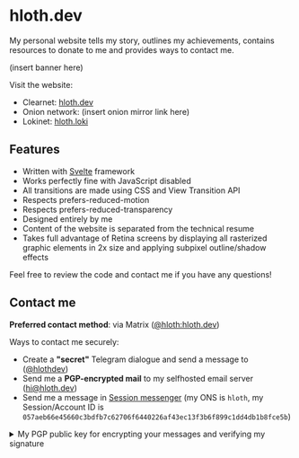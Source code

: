 # hloth.dev

My personal website tells my story, outlines my achievements, contains resources to donate to me and provides ways to contact me.

(insert banner here)

Visit the website:

- Clearnet: [hloth.dev](https://hloth.dev)
- Onion network: (insert onion mirror link here)
- Lokinet: [hloth.loki](https://hloth.loki)

## Features

- Written with [Svelte](https://svelte.dev) framework
- Works perfectly fine with JavaScript disabled
- All transitions are made using CSS and View Transition API
- Respects prefers-reduced-motion
- Respects prefers-reduced-transparency
- Designed entirely by me
- Content of the website is separated from the technical resume
- Takes full advantage of Retina screens by displaying all rasterized graphic elements in 2x size and applying subpixel outline/shadow effects

Feel free to review the code and contact me if you have any questions!

## Contact me

**Preferred contact method**: via Matrix ([@hloth:hloth.dev](https://matrix.to/#/@hloth:hloth.dev))

Ways to contact me securely:

- Create a **"secret"** Telegram dialogue and send a message to ([@hlothdev](https://t.me/hlothdev))
- Send me a **PGP-encrypted mail** to my selfhosted email server ([hi@hloth.dev](mailto:hi@hloth.dev))
- Send me a message in [Session messenger](https://getsession.org) (my ONS is `hloth`, my Session/Account ID is `057aeb66e45660c3bdfb7c62706f6440226af43ec13f3b6f899c1dd4db1b8fce5b`)

<details> 
  <summary>My PGP public key for encrypting your messages and verifying my signature</summary>

You can also find it at [hloth.dev/pgp](https://hloth.dev/pgp)

```
-----BEGIN PGP PUBLIC KEY BLOCK-----

mDMEaEBAChYJKwYBBAHaRw8BAQdAFz65gBvJkDnP+0k4MymyDIN/1ZDhVwcHXjIi
8Y8afbi0IlZpa3RvciBTaGNoZWxvY2hrb3YgPGhpQGhsb3RoLmRldj6IkwQTFgoA
OxYhBANvfSJCl9hzpPzp2imemkUBMqKMBQJoQEAKAhsDBQsJCAcCAiICBhUKCQgL
AgQWAgMBAh4HAheAAAoJECmemkUBMqKM2joBAMePEyAY+jD+NPUQk7US4hry1fWr
1mbrBxPoBvP02UutAP477IAz2j9/bbTnBsshMgW0cQF+IRK5oor6rraHKjnaALg4
BGhAQAoSCisGAQQBl1UBBQEBB0A9vJwKbeGSgN+idH8xhwtkXUW7ix9c2farKi8w
B5qrUQMBCAeIeAQYFgoAIBYhBANvfSJCl9hzpPzp2imemkUBMqKMBQJoQEAKAhsM
AAoJECmemkUBMqKMIqoBALqEK2piv6dHudCtIxXhGbM7SxJXJ4PbIbqq8d9yv9xs
AP9cl51RDYKv0nJYrhLlD4xIogDNlHqsCvRfjT2q8FokCQ==
=tSQ/
-----END PGP PUBLIC KEY BLOCK-----
```

</details>
